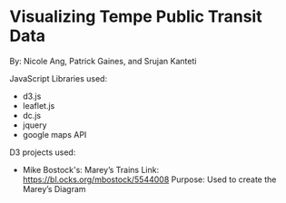 # Visualizing Tempe Public Transit Data
By: Nicole Ang, Patrick Gaines, and Srujan Kanteti

JavaScript Libraries used: 
  + d3.js
  + leaflet.js
  + dc.js
  + jquery
  + google maps API
  
D3 projects used: 
  + Mike Bostock's: Marey’s Trains 
    Link: https://bl.ocks.org/mbostock/5544008
    Purpose: Used to create the Marey’s Diagram 
